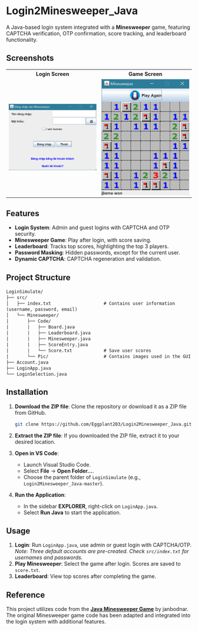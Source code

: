 # Login2Minesweeper_Java

A Java-based login system integrated with a **Minesweeper** game, featuring CAPTCHA verification, OTP confirmation, score tracking, and leaderboard functionality.

## Screenshots

<table>
  <tr>
    <th style="text-align:center;">Login Screen</th>
    <th style="text-align:center;">Game Screen</th>
  </tr>
  <tr>
    <td style="text-align:center;">
      <img src="LoginSimulate/src/Minesweeper/Pic/Login.png" alt="Login Screen" width="400" />
    </td>
    <td style="text-align:center;">
      <img src="LoginSimulate/src/Minesweeper/Pic/GameGUI.png" alt="Game Screen" width="400" />
    </td>
  </tr>
</table>

## Features

- **Login System**: Admin and guest logins with CAPTCHA and OTP security.
- **Minesweeper Game**: Play after login, with score saving.
- **Leaderboard**: Tracks top scores, highlighting the top 3 players.
- **Password Masking**: Hidden passwords, except for the current user.
- **Dynamic CAPTCHA**: CAPTCHA regeneration and validation.

## Project Structure

```
LoginSimulate/
├── src/       
│   ├── index.txt                    # Contains user information (username, password, email)   
│   └── Minesweeper/
|       ├── Code/
|       |   ├── Board.java
|       |   ├── Leaderboard.java
|       |   ├── Minesweeper.java
|       |   ├── ScoreEntry.java
|       |   └── Score.txt            # Save user scores
|       └── Pic/                     # Contains images used in the GUI
├── Account.java
├── LoginApp.java
└── LoginSelection.java
```

## Installation

1. **Download the ZIP file**: Clone the repository or download it as a ZIP file from GitHub.
   ```bash
   git clone https://github.com/Eggplant203/Login2Minesweeper_Java.git
   ```
   
3. **Extract the ZIP file**: If you downloaded the ZIP file, extract it to your desired location.

4. **Open in VS Code**: 
   - Launch Visual Studio Code.
   - Select **File** -> **Open Folder...**.
   - Choose the parent folder of `LoginSimulate` (e.g., `Login2Minesweeper_Java-master`).

5. **Run the Application**: 
   - In the sidebar **EXPLORER**, right-click on `LoginApp.java`.
   - Select **Run Java** to start the application.

## Usage

1. **Login**: Run `LoginApp.java`, use admin or guest login with CAPTCHA/OTP.  
   _Note: Three default accounts are pre-created. Check `src/index.txt` for usernames and passwords._
2. **Play Minesweeper**: Select the game after login. Scores are saved to `score.txt`.
3. **Leaderboard**: View top scores after completing the game.

## Reference
This project utilizes code from the [**Java Minesweeper Game**](https://github.com/janbodnar/Java-Minesweeper-Game) by janbodnar. The original Minesweeper game code has been adapted and integrated into the login system with additional features.
